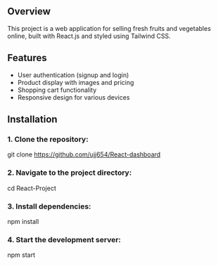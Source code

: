 ## Overview
This project is a web application for selling fresh fruits and vegetables online, built with React.js and styled using Tailwind CSS.

## Features
- User authentication (signup and login)
- Product display with images and pricing
- Shopping cart functionality
- Responsive design for various devices

## Installation
### 1. Clone the repository:
   git clone https://github.com/ujj654/React-dashboard
### 2. Navigate to the project directory:
   cd React-Project
### 3. Install dependencies:
   npm install
### 4. Start the development server:
   npm start

